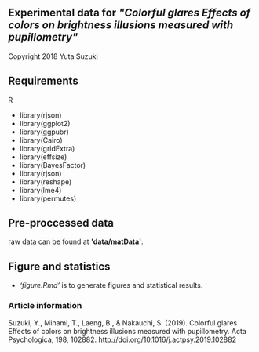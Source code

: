 ## Experimental data for *"Colorful glares Effects of colors on brightness illusions measured with pupillometry"*
Copyright 2018 Yuta Suzuki

## Requirements
R
- library(rjson)
- library(ggplot2)
- library(ggpubr)
- library(Cairo)
- library(gridExtra)
- library(effsize)
- library(BayesFactor)
- library(rjson)
- library(reshape)
- library(lme4)
- library(permutes)

## Pre-proccessed data
raw data can be found at **'data/matData'**.

## Figure and statistics
- *‘figure.Rmd’* is to generate figures and statistical results.


### Article information
Suzuki, Y., Minami, T., Laeng, B., & Nakauchi, S. (2019). Colorful glares Effects of colors on brightness illusions measured with pupillometry. Acta Psychologica, 198, 102882. http://doi.org/10.1016/j.actpsy.2019.102882
